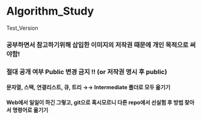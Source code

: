 # Algorithm_Study
Test_Version

### 공부하면서 참고하기위해 삽입한 이미지의 저작권 때문에 개인 목적으로 써야함!
### 절대 공개 여부 Public 변경 금지 !! (or 저작권 명시 후 public)


#### 문자열, 스택, 연결리스트, 큐, 트리 →→ Intermediate 폴더로 모두 옮기기
#### Web에서 일일이 하긴 그렇고, git으로 혹시모르니 다른 repo에서 선실험 후 방법 찾아서 명령어로 옮기기
